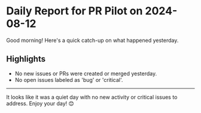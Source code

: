 # Daily Report for PR Pilot on 2024-08-12

Good morning! Here's a quick catch-up on what happened yesterday.

## Highlights
- No new issues or PRs were created or merged yesterday.
- No open issues labeled as 'bug' or 'critical'.

---

It looks like it was a quiet day with no new activity or critical issues to address. Enjoy your day! 😊